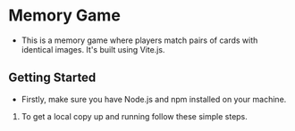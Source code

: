 # Memory Game
- This is a memory game where players match pairs of cards with identical images. It's built using Vite.js.

## Getting Started
- Firstly, make sure you have Node.js and npm installed on your machine.
1. To get a local copy up and running follow these simple steps.